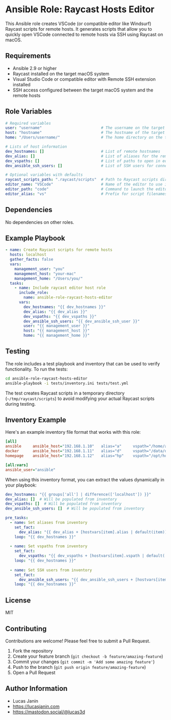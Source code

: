 Ansible Role: Raycast Hosts Editor
=========

This Ansible role creates VSCode (or compatible editor like Windsurf) Raycast scripts for remote hosts. It generates scripts that allow you to quickly open VSCode connected to remote hosts via SSH using Raycast on macOS.

Requirements
------------

- Ansible 2.9 or higher
- Raycast installed on the target macOS system
- Visual Studio Code or compatible editor with Remote SSH extension installed
- SSH access configured between the target macOS system and the remote hosts

Role Variables
--------------

```yaml
# Required variables
user: "username"                          # The username on the target macOS system
host: "hostname"                          # The hostname of the target macOS system
home: "/Users/username/"                  # The home directory on the target macOS system

# Lists of host information
dev_hostnames: []                         # List of remote hostnames
dev_alias: []                             # List of aliases for the remote hosts
dev_vspaths: []                           # List of paths to open in editor for each host
dev_ansible_ssh_users: []                 # List of SSH users for connecting to each host

# Optional variables with defaults
raycast_scripts_path: ".raycast/scripts"  # Path to Raycast scripts directory relative to home
editor_name: "VSCode"                     # Name of the editor to use in script titles
editor_path: "code"                       # Command to launch the editor
editor_alias: "vs"                        # Prefix for script filenames
```

Dependencies
------------

No dependencies on other roles.

Example Playbook
----------------

```yaml
- name: Create Raycast scripts for remote hosts
  hosts: localhost
  gather_facts: false
  vars:
    management_user: "you"
    management_host: "your-mac"
    management_home: "/Users/you/"
  tasks:
    - name: Include raycast editor host role
      include_role:
        name: ansible-role-raycast-hosts-editor
      vars:
        dev_hostnames: "{{ dev_hostnames }}"
        dev_alias: "{{ dev_alias }}"
        dev_vspaths: "{{ dev_vspaths }}"
        dev_ansible_ssh_users: "{{ dev_ansible_ssh_user }}"
        user: "{{ management_user }}"
        host: "{{ management_host }}"
        home: "{{ management_home }}"
```

Testing
-------

The role includes a test playbook and inventory that can be used to verify functionality. To run the tests:

```bash
cd ansible-role-raycast-hosts-editor
ansible-playbook -i tests/inventory.ini tests/test.yml
```

The test creates Raycast scripts in a temporary directory (`~/tmp/raycast/scripts`) to avoid modifying your actual Raycast scripts during testing.

Inventory Example
----------------

Here's an example inventory file format that works with this role:

```ini
[all]
ansible     ansible_host="192.168.1.10"   alias="a"     vspath="/home/ansible/ansible"
docker      ansible_host="192.168.1.11"   alias="d"     vspath="/data/docker"
homepage    ansible_host="192.168.1.12"   alias="hp"    vspath="/opt/homepage/config"

[all:vars]
ansible_user="ansible"
```

When using this inventory format, you can extract the values dynamically in your playbook:

```yaml
dev_hostnames: "{{ groups['all'] | difference(['localhost']) }}"
dev_alias: []  # Will be populated from inventory
dev_vspaths: []  # Will be populated from inventory
dev_ansible_ssh_users: []  # Will be populated from inventory

pre_tasks:
  - name: Set aliases from inventory
    set_fact:
      dev_alias: "{{ dev_alias + [hostvars[item].alias | default(item)] }}"
    loop: "{{ dev_hostnames }}"
    
  - name: Set vspaths from inventory
    set_fact:
      dev_vspaths: "{{ dev_vspaths + [hostvars[item].vspath | default('/home/' + hostvars[item].ansible_user + '/')] }}"
    loop: "{{ dev_hostnames }}"
    
  - name: Set SSH users from inventory
    set_fact:
      dev_ansible_ssh_users: "{{ dev_ansible_ssh_users + [hostvars[item].ansible_user | default('ansible')] }}"
    loop: "{{ dev_hostnames }}"
```

License
-------

MIT

Contributing
------------

Contributions are welcome! Please feel free to submit a Pull Request.

1. Fork the repository
2. Create your feature branch (`git checkout -b feature/amazing-feature`)
3. Commit your changes (`git commit -m 'Add some amazing feature'`)
4. Push to the branch (`git push origin feature/amazing-feature`)
5. Open a Pull Request

Author Information
------------------

- Lucas Janin
- https://lucasjanin.com
- https://mastodon.social/@lucas3d
